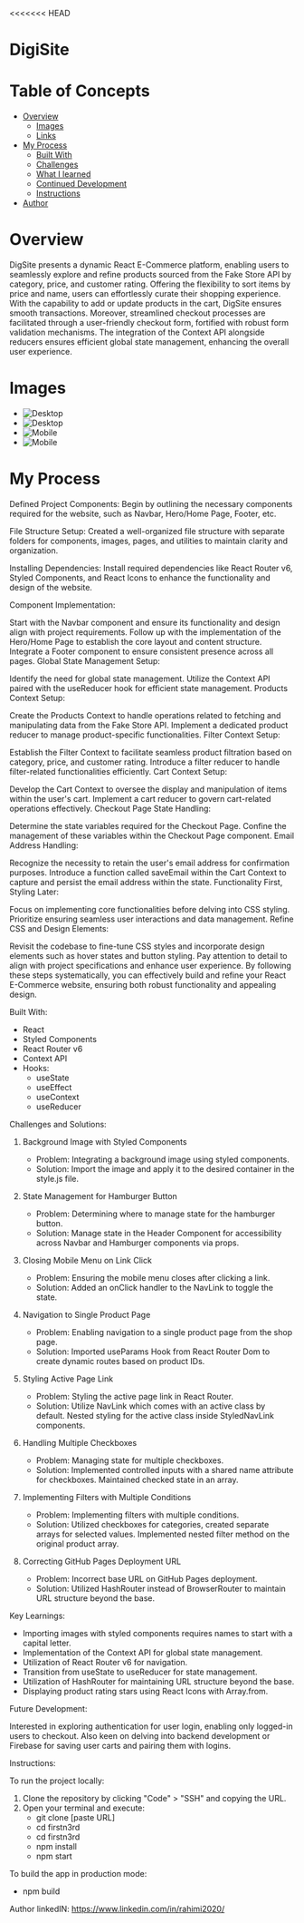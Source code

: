 <<<<<<< HEAD
# DigiSite

# Table of Concepts

- [Overview](#overview)
    - [Images](#images)
    - [Links](#links)
- [My Process](#my-process)
    - [Built With](#built-with)
    - [Challenges](#challenges)
    - [What I learned](#What-i-learned)
    - [Continued Development](#continued-development)
    - [Instructions](#instructions)
- [Author](#author)

# Overview

DigSite presents a dynamic React E-Commerce platform, enabling users to seamlessly explore and refine products sourced from the Fake Store API by category, price, and customer rating. Offering the flexibility to sort items by price and name, users can effortlessly curate their shopping experience. With the capability to add or update products in the cart, DigSite ensures smooth transactions. Moreover, streamlined checkout processes are facilitated through a user-friendly checkout form, fortified with robust form validation mechanisms. The integration of the Context API alongside reducers ensures efficient global state management, enhancing the overall user experience.

# Images

- ![Desktop](/src/images/desktop1.png)
- ![Desktop](/src/images/desktop2.png)
- ![Mobile](/src/images/mobile1.png)
- ![Mobile](/src/images/mobile2.png)



# My Process
Defined Project Components: Begin by outlining the necessary components required for the website, such as Navbar, Hero/Home Page, Footer, etc.

File Structure Setup: Created a well-organized file structure with separate folders for components, images, pages, and utilities to maintain clarity and organization.

Installing Dependencies: Install required dependencies like React Router v6, Styled Components, and React Icons to enhance the functionality and design of the website.

Component Implementation:

Start with the Navbar component and ensure its functionality and design align with project requirements.
Follow up with the implementation of the Hero/Home Page to establish the core layout and content structure.
Integrate a Footer component to ensure consistent presence across all pages.
Global State Management Setup:

Identify the need for global state management.
Utilize the Context API paired with the useReducer hook for efficient state management.
Products Context Setup:

Create the Products Context to handle operations related to fetching and manipulating data from the Fake Store API.
Implement a dedicated product reducer to manage product-specific functionalities.
Filter Context Setup:

Establish the Filter Context to facilitate seamless product filtration based on category, price, and customer rating.
Introduce a filter reducer to handle filter-related functionalities efficiently.
Cart Context Setup:

Develop the Cart Context to oversee the display and manipulation of items within the user's cart.
Implement a cart reducer to govern cart-related operations effectively.
Checkout Page State Handling:

Determine the state variables required for the Checkout Page.
Confine the management of these variables within the Checkout Page component.
Email Address Handling:

Recognize the necessity to retain the user's email address for confirmation purposes.
Introduce a function called saveEmail within the Cart Context to capture and persist the email address within the state.
Functionality First, Styling Later:

Focus on implementing core functionalities before delving into CSS styling.
Prioritize ensuring seamless user interactions and data management.
Refine CSS and Design Elements:

Revisit the codebase to fine-tune CSS styles and incorporate design elements such as hover states and button styling.
Pay attention to detail to align with project specifications and enhance user experience.
By following these steps systematically, you can effectively build and refine your React E-Commerce website, ensuring both robust functionality and appealing design.

Built With:

- React
- Styled Components
- React Router v6
- Context API
- Hooks:
    - useState
    - useEffect
    - useContext
    - useReducer

Challenges and Solutions:

1. Background Image with Styled Components
   - Problem: Integrating a background image using styled components.
   - Solution: Import the image and apply it to the desired container in the style.js file.

2. State Management for Hamburger Button
   - Problem: Determining where to manage state for the hamburger button.
   - Solution: Manage state in the Header Component for accessibility across Navbar and Hamburger components via props.

3. Closing Mobile Menu on Link Click
   - Problem: Ensuring the mobile menu closes after clicking a link.
   - Solution: Added an onClick handler to the NavLink to toggle the state.

4. Navigation to Single Product Page
   - Problem: Enabling navigation to a single product page from the shop page.
   - Solution: Imported useParams Hook from React Router Dom to create dynamic routes based on product IDs.

5. Styling Active Page Link
   - Problem: Styling the active page link in React Router.
   - Solution: Utilize NavLink which comes with an active class by default. Nested styling for the active class inside StyledNavLink components.

6. Handling Multiple Checkboxes
   - Problem: Managing state for multiple checkboxes.
   - Solution: Implemented controlled inputs with a shared name attribute for checkboxes. Maintained checked state in an array.

7. Implementing Filters with Multiple Conditions
   - Problem: Implementing filters with multiple conditions.
   - Solution: Utilized checkboxes for categories, created separate arrays for selected values. Implemented nested filter method on the original product array.

8. Correcting GitHub Pages Deployment URL
   - Problem: Incorrect base URL on GitHub Pages deployment.
   - Solution: Utilized HashRouter instead of BrowserRouter to maintain URL structure beyond the base.

Key Learnings:

- Importing images with styled components requires names to start with a capital letter.
- Implementation of the Context API for global state management.
- Utilization of React Router v6 for navigation.
- Transition from useState to useReducer for state management.
- Utilization of HashRouter for maintaining URL structure beyond the base.
- Displaying product rating stars using React Icons with Array.from.

Future Development:

Interested in exploring authentication for user login, enabling only logged-in users to checkout. Also keen on delving into backend development or Firebase for saving user carts and pairing them with logins.

Instructions:

To run the project locally:

1. Clone the repository by clicking "Code" > "SSH" and copying the URL.
2. Open your terminal and execute:
   - git clone [paste URL]
   - cd firstn3rd
   - cd firstn3rd
   - npm install
   - npm start

To build the app in production mode:
- npm build

Author linkedIN: https://www.linkedin.com/in/rahimi2020/


